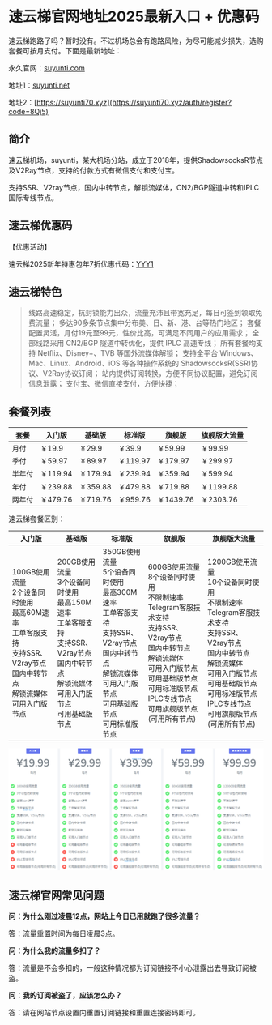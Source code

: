 # 速云梯官网地址2025最新入口 + 优惠码

速云梯跑路了吗？暂时没有。不过机场总会有跑路风险，为尽可能减少损失，选购套餐可按月支付。下面是最新地址：

永久官网：[suyunti.com](https://xuv.cc/out/suyunti)

地址1：[suyunti.net](https://suyunti201.xyz/auth/register?code=8Qj5)

地址2：[https://suyunti70.xyz](https://suyunti70.xyz/auth/register?code=8Qj5)

## 简介

速云梯机场，suyunti，某大机场分站，成立于2018年，提供ShadowsocksR节点及V2Ray节点，支持的付款方式有微信支付和支付宝。

支持SSR、V2ray节点，国内中转节点，解锁流媒体，CN2/BGP隧道中转和IPLC国际专线节点。

## 速云梯优惠码

【优惠活动】

速云梯2025新年特惠包年7折优惠代码：[YYY1](https://xuv.cc/out/suyunti)


## 速云梯特色

> 线路高速稳定，抗封锁能力出众，流量充沛且带宽充足，每日可签到领取免费流量；
> 多达90多条节点集中分布美、日、新、港、台等热门地区；
> 套餐配置灵活，月付19元至99元，性价比高，可满足不同用户的应用需求；
> 全部线路采用 CN2/BGP 隧道中转优化，提供 IPLC 高速专线；
> 所有套餐均支持 Netflix、Disney+、TVB 等国外流媒体解锁；
> 支持全平台 Windows、Mac、Linux、Android、iOS 等各种操作系统的 ShadowsocksR(SSR)协议、V2Ray协议订阅；
> 站内提供订阅转换，方便不同协议配置，避免订阅信息泄露；
> 支付宝、微信直接支付，方便快捷；

## 套餐列表

|套餐|入门版|基础版|标准版|旗舰版|旗舰版大流量|
|----|----|----|----|----|----|
|月付|￥19.9|￥29.9|￥39.9|￥59.99|￥99.99|
|季付|￥59.97|￥89.97|￥119.97|￥179.97|￥299.97|
|半年付|￥119.94|￥179.94|￥239.94|￥359.94|￥599.94|
|年付|￥239.88|￥359.88|￥479.88|￥719.88|￥1199.88|
|两年付|￥479.76|￥719.76|￥959.76|￥1439.76|￥2303.76|

速云梯套餐区别：

|入门版|基础版|标准版|旗舰版|旗舰版大流量|
|----|----|----|----|----|
|100GB使用流量<br/>2个设备同时使用<br/>最高60M速率<br/>工单客服支持<br/>支持SSR、V2ray节点<br/>国内中转节点<br/>解锁流媒体<br/>可用入门版节点|200GB使用流量<br/>3个设备同时使用<br/>最高150M速率<br/>工单客服支持<br/>支持SSR、V2ray节点<br/>国内中转节点<br/>解锁流媒体<br/>可用入门版节点<br/>可用基础版节点|350GB使用流量<br/>5个设备同时使用<br/>最高300M速率<br/>工单客服支持<br/>支持SSR、V2ray节点<br/>国内中转节点<br/>解锁流媒体<br/>可用入门版节点<br/>可用基础版节点<br/>可用标准版节点|600GB使用流量<br/>8个设备同时使用<br/>不限制速率<br/>Telegram客服技术支持<br/>支持SSR、V2ray节点<br/>国内中转节点<br/>解锁流媒体<br/>可用入门版节点<br/>可用基础版节点<br/>可用标准版节点<br/>IPLC专线节点<br/>可用旗舰版节点(可用所有节点)|1200GB使用流量<br/>10个设备同时使用<br/>不限制速率<br/>Telegram客服技术支持<br/>支持SSR、V2ray节点<br/>国内中转节点<br/>解锁流媒体<br/>可用入门版节点<br/>可用基础版节点<br/>可用标准版节点<br/>IPLC专线节点<br/>可用旗舰版节点(可用所有节点)|

[![速云梯机场套餐价格](suyunti_20240713_201209.png)](https://xuv.cc/out/suyunti)

## 速云梯官网常见问题

**问：为什么刚过凌晨12点，网站上今日已用就跑了很多流量？**

答：流量重置时间为每日凌晨3点。

**问：为什么我的流量多扣了？**

答：流量是不会多扣的，一般这种情况都为订阅链接不小心泄露出去导致订阅被盗。

**问：我的订阅被盗了，应该怎么办？**

答：请在网站节点设置内重置订阅链接和重置连接密码即可。

